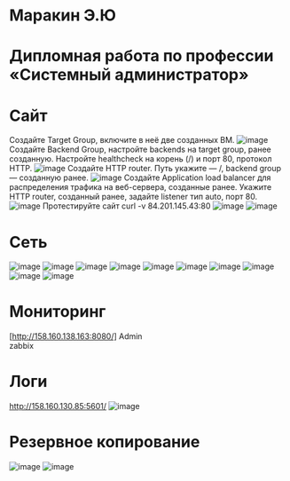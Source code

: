 # Маракин Э.Ю
# Дипломная работа по профессии «Системный администратор»
# Сайт
Создайте Target Group, включите в неё две созданных ВМ.
![image](https://github.com/user-attachments/assets/6afcdba1-b99d-4a89-bcae-4e90258f3fdd)
Создайте Backend Group, настройте backends на target group, ранее созданную. Настройте healthcheck на корень (/) и порт 80, протокол HTTP.
![image](https://github.com/user-attachments/assets/3c2c117f-0cb2-48f5-bd82-295506681ebf)
Создайте HTTP router. Путь укажите — /, backend group — созданную ранее.
![image](https://github.com/user-attachments/assets/9dd94bcb-7ff2-45f8-bd29-df860d7b540d)
Создайте Application load balancer для распределения трафика на веб-сервера, созданные ранее. Укажите HTTP router, созданный ранее, задайте listener тип auto, порт 80.
![image](https://github.com/user-attachments/assets/6d4ac7a0-4425-4314-827e-2bdad79838ef)
Протестируйте сайт curl -v 84.201.145.43:80
![image](https://github.com/user-attachments/assets/bcac9248-ae13-476d-9059-532e91f1d932)
![image](https://github.com/user-attachments/assets/3b1ff8ad-98db-47fe-9e3b-1f175763501e)


# Сеть
![image](https://github.com/user-attachments/assets/6963b57a-21d7-420f-90a6-ef0cfcd0c0b3)
![image](https://github.com/user-attachments/assets/9e83ac0b-d770-4426-b910-85744dfd05a0)
![image](https://github.com/user-attachments/assets/cd23a20b-758d-40e2-bb63-37b3d35199fc)
![image](https://github.com/user-attachments/assets/e964fc0b-1d6f-4cfd-9c4e-c58629200b02)
![image](https://github.com/user-attachments/assets/1a18eef2-b9d8-4ed3-a760-59488fe3195d)
![image](https://github.com/user-attachments/assets/e6a06189-3e12-4d58-8471-6380115a2f61)
![image](https://github.com/user-attachments/assets/476f88ed-da39-4a34-a7e5-3a1a093e04ba)
![image](https://github.com/user-attachments/assets/cc2fb37c-ff1b-4310-8adf-28c43ac49b4d)
![image](https://github.com/user-attachments/assets/5a6078db-7be9-468b-851f-1045ae1d35c1)
![image](https://github.com/user-attachments/assets/cdbadb74-7c54-4a8c-81c7-7065b43a3a40)


# Мониторинг
[http://158.160.138.163:8080/]
Admin  
zabbix
# Логи
http://158.160.130.85:5601/
![image](https://github.com/user-attachments/assets/c095b73d-a85f-41da-bb64-60b3b48af8cd)
# Резервное копирование
![image](https://github.com/user-attachments/assets/89b19e62-1fac-4c24-9cee-9a5890c3202a)
![image](https://github.com/user-attachments/assets/2e4f4361-fd7c-438c-ba46-fb698773ece7)


